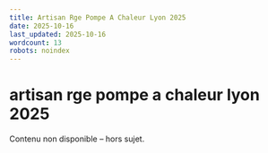 ```yaml
---
title: Artisan Rge Pompe A Chaleur Lyon 2025
date: 2025-10-16
last_updated: 2025-10-16
wordcount: 13
robots: noindex
---
```


# artisan rge pompe a chaleur lyon 2025

Contenu non disponible – hors sujet.